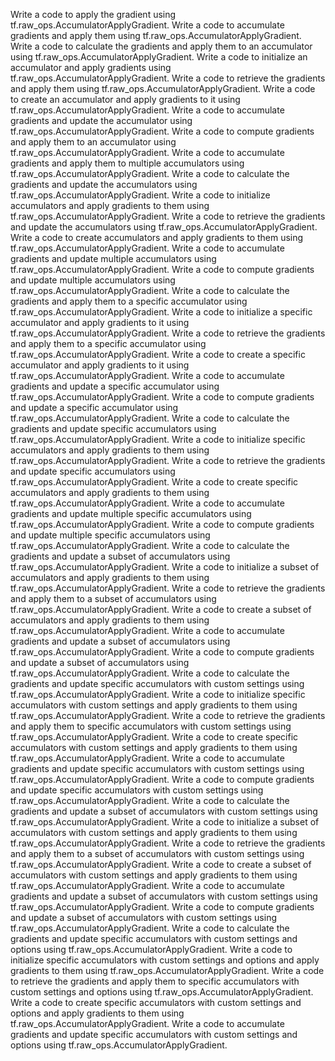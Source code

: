 Write a code to apply the gradient using tf.raw_ops.AccumulatorApplyGradient.
Write a code to accumulate gradients and apply them using tf.raw_ops.AccumulatorApplyGradient.
Write a code to calculate the gradients and apply them to an accumulator using tf.raw_ops.AccumulatorApplyGradient.
Write a code to initialize an accumulator and apply gradients using tf.raw_ops.AccumulatorApplyGradient.
Write a code to retrieve the gradients and apply them using tf.raw_ops.AccumulatorApplyGradient.
Write a code to create an accumulator and apply gradients to it using tf.raw_ops.AccumulatorApplyGradient.
Write a code to accumulate gradients and update the accumulator using tf.raw_ops.AccumulatorApplyGradient.
Write a code to compute gradients and apply them to an accumulator using tf.raw_ops.AccumulatorApplyGradient.
Write a code to accumulate gradients and apply them to multiple accumulators using tf.raw_ops.AccumulatorApplyGradient.
Write a code to calculate the gradients and update the accumulators using tf.raw_ops.AccumulatorApplyGradient.
Write a code to initialize accumulators and apply gradients to them using tf.raw_ops.AccumulatorApplyGradient.
Write a code to retrieve the gradients and update the accumulators using tf.raw_ops.AccumulatorApplyGradient.
Write a code to create accumulators and apply gradients to them using tf.raw_ops.AccumulatorApplyGradient.
Write a code to accumulate gradients and update multiple accumulators using tf.raw_ops.AccumulatorApplyGradient.
Write a code to compute gradients and update multiple accumulators using tf.raw_ops.AccumulatorApplyGradient.
Write a code to calculate the gradients and apply them to a specific accumulator using tf.raw_ops.AccumulatorApplyGradient.
Write a code to initialize a specific accumulator and apply gradients to it using tf.raw_ops.AccumulatorApplyGradient.
Write a code to retrieve the gradients and apply them to a specific accumulator using tf.raw_ops.AccumulatorApplyGradient.
Write a code to create a specific accumulator and apply gradients to it using tf.raw_ops.AccumulatorApplyGradient.
Write a code to accumulate gradients and update a specific accumulator using tf.raw_ops.AccumulatorApplyGradient.
Write a code to compute gradients and update a specific accumulator using tf.raw_ops.AccumulatorApplyGradient.
Write a code to calculate the gradients and update specific accumulators using tf.raw_ops.AccumulatorApplyGradient.
Write a code to initialize specific accumulators and apply gradients to them using tf.raw_ops.AccumulatorApplyGradient.
Write a code to retrieve the gradients and update specific accumulators using tf.raw_ops.AccumulatorApplyGradient.
Write a code to create specific accumulators and apply gradients to them using tf.raw_ops.AccumulatorApplyGradient.
Write a code to accumulate gradients and update multiple specific accumulators using tf.raw_ops.AccumulatorApplyGradient.
Write a code to compute gradients and update multiple specific accumulators using tf.raw_ops.AccumulatorApplyGradient.
Write a code to calculate the gradients and update a subset of accumulators using tf.raw_ops.AccumulatorApplyGradient.
Write a code to initialize a subset of accumulators and apply gradients to them using tf.raw_ops.AccumulatorApplyGradient.
Write a code to retrieve the gradients and apply them to a subset of accumulators using tf.raw_ops.AccumulatorApplyGradient.
Write a code to create a subset of accumulators and apply gradients to them using tf.raw_ops.AccumulatorApplyGradient.
Write a code to accumulate gradients and update a subset of accumulators using tf.raw_ops.AccumulatorApplyGradient.
Write a code to compute gradients and update a subset of accumulators using tf.raw_ops.AccumulatorApplyGradient.
Write a code to calculate the gradients and update specific accumulators with custom settings using tf.raw_ops.AccumulatorApplyGradient.
Write a code to initialize specific accumulators with custom settings and apply gradients to them using tf.raw_ops.AccumulatorApplyGradient.
Write a code to retrieve the gradients and apply them to specific accumulators with custom settings using tf.raw_ops.AccumulatorApplyGradient.
Write a code to create specific accumulators with custom settings and apply gradients to them using tf.raw_ops.AccumulatorApplyGradient.
Write a code to accumulate gradients and update specific accumulators with custom settings using tf.raw_ops.AccumulatorApplyGradient.
Write a code to compute gradients and update specific accumulators with custom settings using tf.raw_ops.AccumulatorApplyGradient.
Write a code to calculate the gradients and update a subset of accumulators with custom settings using tf.raw_ops.AccumulatorApplyGradient.
Write a code to initialize a subset of accumulators with custom settings and apply gradients to them using tf.raw_ops.AccumulatorApplyGradient.
Write a code to retrieve the gradients and apply them to a subset of accumulators with custom settings using tf.raw_ops.AccumulatorApplyGradient.
Write a code to create a subset of accumulators with custom settings and apply gradients to them using tf.raw_ops.AccumulatorApplyGradient.
Write a code to accumulate gradients and update a subset of accumulators with custom settings using tf.raw_ops.AccumulatorApplyGradient.
Write a code to compute gradients and update a subset of accumulators with custom settings using tf.raw_ops.AccumulatorApplyGradient.
Write a code to calculate the gradients and update specific accumulators with custom settings and options using tf.raw_ops.AccumulatorApplyGradient.
Write a code to initialize specific accumulators with custom settings and options and apply gradients to them using tf.raw_ops.AccumulatorApplyGradient.
Write a code to retrieve the gradients and apply them to specific accumulators with custom settings and options using tf.raw_ops.AccumulatorApplyGradient.
Write a code to create specific accumulators with custom settings and options and apply gradients to them using tf.raw_ops.AccumulatorApplyGradient.
Write a code to accumulate gradients and update specific accumulators with custom settings and options using tf.raw_ops.AccumulatorApplyGradient.